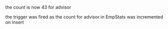the count is now 43 for advisor

the trigger was fired as the count for advisor in EmpStats was incremented on insert

